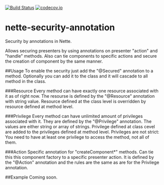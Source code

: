 [![Build Status](https://travis-ci.org/patrickkusebauch/nette-security-annotation.svg?branch=master)](https://travis-ci.org/patrickkusebauch/nette-security-annotation) [![codecov.io](https://codecov.io/github/patrickkusebauch/nette-security-annotation/coverage.svg?branch=master)](https://codecov.io/github/patrickkusebauch/nette-security-annotation?branch=master)

# nette-security-annotation
Security by annotations in Nette.

Allows securing presenters by using annotations on presenter "action" and "handle" methods.
Also can tie components to specific actions and secure the creation of component by the same manner.

##Usage
To enable the security just add the "@Secured" annotation to a method. 
Optionally you can add it to the class and it will cascade to all method in the class.

###Resource
Every method can have exactly one resource associated with it as of right now. 
The resourse is defined by the "@Resource" annotation with string value.
Resource defined at the class level is overridden by resource defined at method level.

###Privilege
Every method can have unlimited amount of privileges associated with it.
They are defined by the "@Privilege" annotation. The values are either string or array of strings.
Privilege defined at class cevel are added to the privileges defined at method level.
Privileges are not strict: You need to have at least one privilege to access the method, not all of them.

###Action
Specific annotation for "createComponent*" methods. Can tie this this component factory to a specific presenter action.
It is defined by the "@Action" annotation and the rules are the same as are for the Privilege annotation.

##Example
Coming soon.
